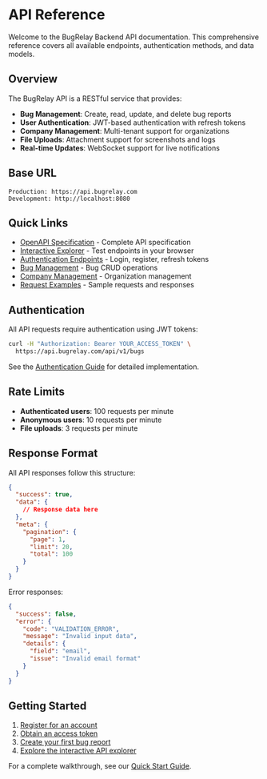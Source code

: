 # API Reference

Welcome to the BugRelay Backend API documentation. This comprehensive reference covers all available endpoints, authentication methods, and data models.

## Overview

The BugRelay API is a RESTful service that provides:

- **Bug Management**: Create, read, update, and delete bug reports
- **User Authentication**: JWT-based authentication with refresh tokens
- **Company Management**: Multi-tenant support for organizations
- **File Uploads**: Attachment support for screenshots and logs
- **Real-time Updates**: WebSocket support for live notifications

## Base URL

```
Production: https://api.bugrelay.com
Development: http://localhost:8080
```

## Quick Links

- [OpenAPI Specification](./openapi) - Complete API specification
- [Interactive Explorer](./explorer.html) - Test endpoints in your browser
- [Authentication Endpoints](./endpoints/authentication) - Login, register, refresh tokens
- [Bug Management](./endpoints/bugs) - Bug CRUD operations
- [Company Management](./endpoints/companies) - Organization management
- [Request Examples](./examples/) - Sample requests and responses

## Authentication

All API requests require authentication using JWT tokens:

```bash
curl -H "Authorization: Bearer YOUR_ACCESS_TOKEN" \
  https://api.bugrelay.com/api/v1/bugs
```

See the [Authentication Guide](/authentication/) for detailed implementation.

## Rate Limits

- **Authenticated users**: 100 requests per minute
- **Anonymous users**: 10 requests per minute  
- **File uploads**: 3 requests per minute

## Response Format

All API responses follow this structure:

```json
{
  "success": true,
  "data": {
    // Response data here
  },
  "meta": {
    "pagination": {
      "page": 1,
      "limit": 20,
      "total": 100
    }
  }
}
```

Error responses:

```json
{
  "success": false,
  "error": {
    "code": "VALIDATION_ERROR",
    "message": "Invalid input data",
    "details": {
      "field": "email",
      "issue": "Invalid email format"
    }
  }
}
```

## Getting Started

1. [Register for an account](./endpoints/authentication#register)
2. [Obtain an access token](./endpoints/authentication#login)
3. [Create your first bug report](./endpoints/bugs#create-bug)
4. [Explore the interactive API explorer](./explorer.html)

For a complete walkthrough, see our [Quick Start Guide](/guides/quick-start).